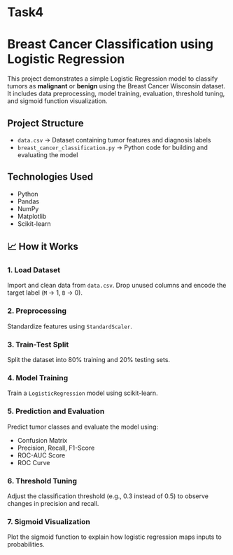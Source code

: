# Task4
# Breast Cancer Classification using Logistic Regression

This project demonstrates a simple Logistic Regression model to classify tumors as **malignant** or **benign** using the Breast Cancer Wisconsin dataset.  
It includes data preprocessing, model training, evaluation, threshold tuning, and sigmoid function visualization.

## Project Structure

- `data.csv` → Dataset containing tumor features and diagnosis labels  
- `breast_cancer_classification.py` → Python code for building and evaluating the model  

## Technologies Used

- Python  
- Pandas  
- NumPy  
- Matplotlib  
- Scikit-learn  

## 📈 How it Works

### 1. Load Dataset  
Import and clean data from `data.csv`. Drop unused columns and encode the target label (`M` → 1, `B` → 0).

### 2. Preprocessing  
Standardize features using `StandardScaler`.

### 3. Train-Test Split  
Split the dataset into 80% training and 20% testing sets.

### 4. Model Training  
Train a `LogisticRegression` model using scikit-learn.

### 5. Prediction and Evaluation  
Predict tumor classes and evaluate the model using:

- Confusion Matrix  
- Precision, Recall, F1-Score  
- ROC-AUC Score  
- ROC Curve

### 6. Threshold Tuning  
Adjust the classification threshold (e.g., 0.3 instead of 0.5) to observe changes in precision and recall.

### 7. Sigmoid Visualization  
Plot the sigmoid function to explain how logistic regression maps inputs to probabilities.


